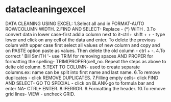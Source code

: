 # datacleaningexcel
DATA CLEANING USING EXCEL:
1.Select all and in FORMAT-AUTO ROW/COLUMN WIDTH.
2.FIND AND SELECT- Replace - (*) WITH   .
3.To convert data in lower case-first add a column next to it-ctrl+ shift + + - type lower and click on any cell of the data and enter.
  To delete the previous colum with upper case first select all values of new column and copy and on PASTE option paste as values.
  Then delete the old column - ctrl + -.
4.To correct '      Bill SmITH '- use TRIM for removing spaces  AND PROPER for formatting the spelling- TRIM(PROPER(cell_no.
  Repeat the steps as above to delte old column.
5.TEXT TO COLUMN- used to create separate columns.ex: name can be split into first name and last name.
6.To remove duplicates - click REMOVE DUPLICATES.
7.Filling empty cells- click FIND AND SELECT- GO TO SPECIAL - click on BLANK-go to formula bar and enter NA- CTRL+ ENTER.
8.IFERROR.
9.Formatting the header.
10.To remove grid lines- VIEW - uncheck GRID.
